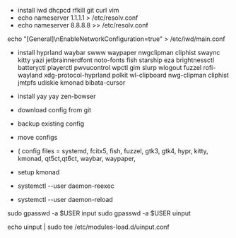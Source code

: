- install iwd dhcpcd rfkill git curl vim 
- echo nameserver 1.1.1.1 > /etc/resolv.conf
- echo nameserver 8.8.8.8 >> /etc/resolv.conf

echo "[General]\nEnableNetworkConfiguration=true" > /etc/iwd/main.conf

- install hyprland waybar swww waypaper nwgclipman cliphist swaync
  kitty yazi jetbrainnerdfont noto-fonts fish starship
  eza brightnessctl batteryctl playerctl pwvucontrol wpctl
  gim slurp wlogout fuzzel rofi-wayland xdg-protocol-hyprland polkit
  wl-clipboard nwg-clipman cliphist jmtpfs udiskie kmonad bibata-cursor
  

- install yay
yay zen-bowser


- download config from git 
- backup existing config
- move configs
- ( config files = systemd, fcitx5, fish, fuzzel, gtk3, gtk4, hypr, kitty, kmonad, qt5ct,qt6ct, waybar, waypaper, 

- setup kmonad 
- systemctl --user daemon-reexec
- systemctl --user daemon-reload

sudo gpasswd -a $USER input
sudo gpasswd -a $USER uinput

echo uinput | sudo tee /etc/modules-load.d/uinput.conf


